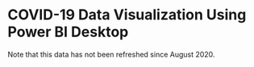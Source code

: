 # COVID-19 Data Visualization Using Power BI Desktop

Note that this data has not been refreshed since August 2020.
